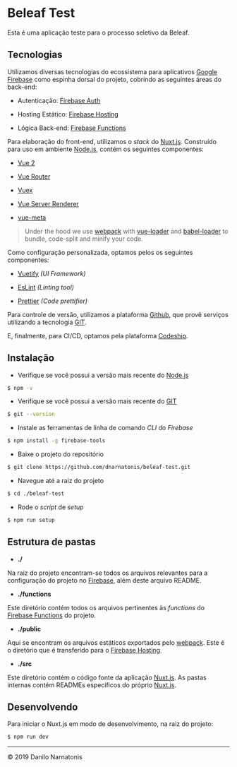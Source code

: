 # Beleaf Test

Esta é uma aplicação teste para o processo seletivo da Beleaf.

## Tecnologias

Utilizamos diversas tecnologias do ecossistema para aplicativos [Google Firebase](https://firebase.google.com/) como espinha dorsal do projeto, cobrindo as seguintes áreas do back-end:

- Autenticação: [Firebase Auth](https://firebase.google.com/products/auth/)

- Hosting Estático: [Firebase Hosting](https://firebase.google.com/products/hosting/)

- Lógica Back-end: [Firebase Functions](https://firebase.google.com/products/functions/)

Para elaboração do front-end, utilizamos o _stack_ do [Nuxt.js](https://nuxtjs.org/). Construído para uso em ambiente [Node.js](https://nodejs.org/), contém os seguintes componentes:

-  [Vue 2](https://vuejs.org/)

-  [Vue Router](https://router.vuejs.org/en/)

-  [Vuex](https://vuex.vuejs.org/en/)

-  [Vue Server Renderer](https://ssr.vuejs.org/en/)

-  [vue-meta](https://github.com/declandewet/vue-meta)

> Under the hood we use [webpack](https://github.com/webpack/webpack) with [vue-loader](https://github.com/vuejs/vue-loader) and [babel-loader](https://github.com/babel/babel-loader) to bundle, code-split and minify your code.

Como configuração personalizada, optamos pelos os seguintes componentes:

-  [Vuetify](https://github.com/vuetifyjs/vuetify) _(UI Framework)_

-  [EsLint](https://eslint.org/) _(Linting tool)_

-  [Prettier](https://prettier.io/) _(Code prettifier)_

Para controle de versão, utilizamos a plataforma [Github](https://github.com/), que provê serviços utilizando a tecnologia [GIT](https://git-scm.com/).

E, finalmente, para CI/CD, optamos pela plataforma [Codeship](https://codeship.com/).


## Instalação

- Verifique se você possui a versão mais recente do [Node.js](https://nodejs.org/)

```bash
$ npm -v
```

- Verifique se você possui a versão mais recente do [GIT](https://git-scm.com/)

```bash
$ git --version
```

- Instale as ferramentas de linha de comando _CLI_ do _Firebase_
```bash
$ npm install -g firebase-tools
```

- Baixe o projeto do repositório

```bash
$ git clone https://github.com/dnarnatonis/beleaf-test.git
```

- Navegue até a raiz do projeto

```bash
$ cd ./beleaf-test
```

- Rode o _script_ de _setup_

```bash
$ npm run setup
```

## Estrutura de pastas

- __./__

Na raiz do projeto encontram-se todos os arquivos relevantes para a configuração do projeto no [Firebase](https://firebase.google.com/), além deste arquivo README.
	
- __./functions__

Este diretório contém todos os arquivos pertinentes às _functions_ do [Firebase Functions](https://firebase.google.com/products/functions/) do projeto.

- __./public__

Aqui se encontram os arquivos estáticos exportados pelo [webpack](https://github.com/webpack/webpack). Este é o diretório que é transferido para o [Firebase Hosting](https://firebase.google.com/products/hosting/).

- __./src__

Este diretório contém o código fonte da aplicação [Nuxt.js](https://nuxtjs.org/). As pastas internas contém READMEs específicos do próprio [Nuxt.js](https://nuxtjs.org/).

## Desenvolvendo

Para iniciar o Nuxt.js em modo de desenvolvimento, na raiz do projeto:
``` bash
$ npm run dev
```

---
© 2019 Danilo Narnatonis